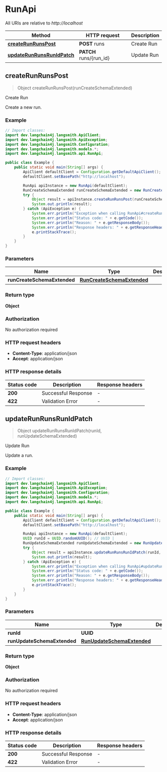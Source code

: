 # RunApi

All URIs are relative to *http://localhost*

| Method | HTTP request | Description |
|------------- | ------------- | -------------|
| [**createRunRunsPost**](RunApi.md#createRunRunsPost) | **POST** runs | Create Run |
| [**updateRunRunsRunIdPatch**](RunApi.md#updateRunRunsRunIdPatch) | **PATCH** runs/{run_id} | Update Run |



## createRunRunsPost

> Object createRunRunsPost(runCreateSchemaExtended)

Create Run

Create a new run.

### Example

```java
// Import classes:
import dev.langchain4j.langsmith.ApiClient;
import dev.langchain4j.langsmith.ApiException;
import dev.langchain4j.langsmith.Configuration;
import dev.langchain4j.langsmith.models.*;
import dev.langchain4j.langsmith.api.RunApi;

public class Example {
    public static void main(String[] args) {
        ApiClient defaultClient = Configuration.getDefaultApiClient();
        defaultClient.setBasePath("http://localhost");

        RunApi apiInstance = new RunApi(defaultClient);
        RunCreateSchemaExtended runCreateSchemaExtended = new RunCreateSchemaExtended(); // RunCreateSchemaExtended | 
        try {
            Object result = apiInstance.createRunRunsPost(runCreateSchemaExtended);
            System.out.println(result);
        } catch (ApiException e) {
            System.err.println("Exception when calling RunApi#createRunRunsPost");
            System.err.println("Status code: " + e.getCode());
            System.err.println("Reason: " + e.getResponseBody());
            System.err.println("Response headers: " + e.getResponseHeaders());
            e.printStackTrace();
        }
    }
}
```

### Parameters


| Name | Type | Description  | Notes |
|------------- | ------------- | ------------- | -------------|
| **runCreateSchemaExtended** | [**RunCreateSchemaExtended**](RunCreateSchemaExtended.md)|  | |

### Return type

**Object**

### Authorization

No authorization required

### HTTP request headers

- **Content-Type**: application/json
- **Accept**: application/json


### HTTP response details
| Status code | Description | Response headers |
|-------------|-------------|------------------|
| **200** | Successful Response |  -  |
| **422** | Validation Error |  -  |


## updateRunRunsRunIdPatch

> Object updateRunRunsRunIdPatch(runId, runUpdateSchemaExtended)

Update Run

Update a run.

### Example

```java
// Import classes:
import dev.langchain4j.langsmith.ApiClient;
import dev.langchain4j.langsmith.ApiException;
import dev.langchain4j.langsmith.Configuration;
import dev.langchain4j.langsmith.models.*;
import dev.langchain4j.langsmith.api.RunApi;

public class Example {
    public static void main(String[] args) {
        ApiClient defaultClient = Configuration.getDefaultApiClient();
        defaultClient.setBasePath("http://localhost");

        RunApi apiInstance = new RunApi(defaultClient);
        UUID runId = UUID.randomUUID(); // UUID | 
        RunUpdateSchemaExtended runUpdateSchemaExtended = new RunUpdateSchemaExtended(); // RunUpdateSchemaExtended | 
        try {
            Object result = apiInstance.updateRunRunsRunIdPatch(runId, runUpdateSchemaExtended);
            System.out.println(result);
        } catch (ApiException e) {
            System.err.println("Exception when calling RunApi#updateRunRunsRunIdPatch");
            System.err.println("Status code: " + e.getCode());
            System.err.println("Reason: " + e.getResponseBody());
            System.err.println("Response headers: " + e.getResponseHeaders());
            e.printStackTrace();
        }
    }
}
```

### Parameters


| Name | Type | Description  | Notes |
|------------- | ------------- | ------------- | -------------|
| **runId** | **UUID**|  | |
| **runUpdateSchemaExtended** | [**RunUpdateSchemaExtended**](RunUpdateSchemaExtended.md)|  | |

### Return type

**Object**

### Authorization

No authorization required

### HTTP request headers

- **Content-Type**: application/json
- **Accept**: application/json


### HTTP response details
| Status code | Description | Response headers |
|-------------|-------------|------------------|
| **200** | Successful Response |  -  |
| **422** | Validation Error |  -  |

